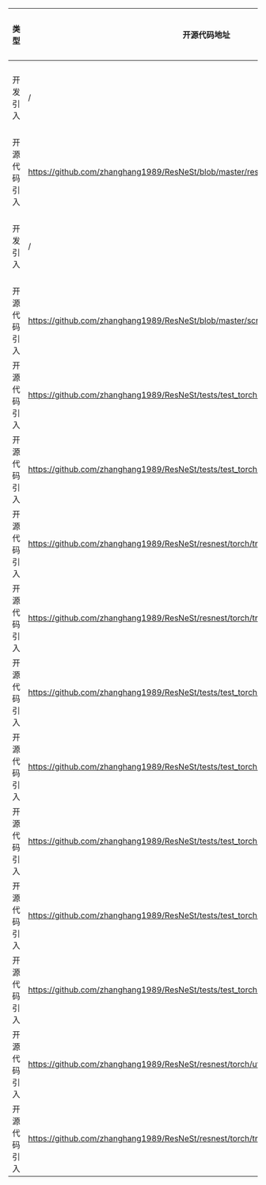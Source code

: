 | 类型     | 开源代码地址                                                       | 文件名                                          | 公网IP地址/公网URL地址/域名/邮箱地址 | 用途说明   |
|--------|--------------------------------------------------------------|----------------------------------------------|------------------------|--------|
| 开发引入 | / | url.ini | https://bbs-img.huaweicloud.com/blogs/img/thumb/1591951315139_8989_1363.png | 下载测试图片 |
| 开源代码引入 | https://github.com/zhanghang1989/ResNeSt/blob/master/resnest/torch/models/resnest.py | ResNeSt50_for_PyTorch/module/models/resnest.py | https://github.com/zhanghang1989/ResNeSt/releases/download/weights_step1/{}-{}.pth | 下载权重文件 |
| 开发引入 | / | url.ini | https://s3.us-west-1.wasabisys.com/resnest/module/{}-{}.pth | 下载权重文件 |
| 开源代码引入 | https://github.com/zhanghang1989/ResNeSt/blob/master/scripts/dataset/prepare_imagenet.py | ResNeSt50_for_PyTorch/module/prepare_imagenet.py | https://raw.githubusercontent.com/soumith/imagenetloader.torch/master/valprep.sh | 下载数据集  |
| 开源代码引入 | https://github.com/zhanghang1989/ResNeSt/tests/test_torch.py | ResNeSt50_for_PyTorch/module/datasets/imagenet.py | zhanghang0704@gmail.com | 邮箱地址 |
| 开源代码引入 | https://github.com/zhanghang1989/ResNeSt/tests/test_torch.py | ResNeSt50_for_PyTorch/train_npu.py | zhanghang0704@gmail.com | 邮箱地址 |
| 开源代码引入 | https://github.com/zhanghang1989/ResNeSt/resnest/torch/transforms/autoaug.py | ResNeSt50_for_PyTorch/module/transforms/autoaug.py | https://github.com/kakaobrain/fast-autoaugment | 源码实现 |
| 开源代码引入 | https://github.com/zhanghang1989/ResNeSt/resnest/torch/transforms/autoaug.py | ResNeSt50_for_PyTorch/module/transforms/autoaug.py | https://github.com/rpmcruz/autoaugment | 源码实现 |
| 开源代码引入 | https://github.com/zhanghang1989/ResNeSt/tests/test_torch.py | ResNeSt50_for_PyTorch/module/models/resnet.py | zhanghang0704@gmail.com | 邮箱地址 |
| 开源代码引入 | https://github.com/zhanghang1989/ResNeSt/tests/test_torch.py | ResNeSt50_for_PyTorch/module/transforms/build.py | zhanghang0704@gmail.com | 邮箱地址 |
| 开源代码引入 | https://github.com/zhanghang1989/ResNeSt/tests/test_torch.py | ResNeSt50_for_PyTorch/module/models/resnest.py | zhanghang0704@gmail.com | 邮箱地址 |
| 开源代码引入 | https://github.com/zhanghang1989/ResNeSt/tests/test_torch.py | ResNeSt50_for_PyTorch/module/transforms/autoaug.py | zhanghang0704@gmail.com | 邮箱地址 |
| 开源代码引入 | https://github.com/zhanghang1989/ResNeSt/tests/test_torch.py | ResNeSt50_for_PyTorch/module/transforms/transforms.py | zhanghang0704@gmail.com | 邮箱地址 |
| 开源代码引入 | https://github.com/zhanghang1989/ResNeSt/resnest/torch/utils.py | ResNeSt50_for_PyTorch/module/utils.py | zhang.hang@rutgers.edu | 邮箱地址 |
| 开源代码引入 | https://github.com/zhanghang1989/ResNeSt/resnest/torch/transforms/transforms.py | ResNeSt50_for_PyTorch/module/transforms/transforms.py | https://github.com/kakaobrain/fast-autoaugment/blob/master/FastAutoAugment/data.py | 源码实现 |
